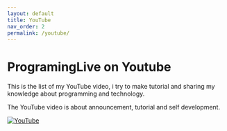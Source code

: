 ```yaml
---
layout: default
title: YouTube
nav_order: 2
permalink: /youtube/
---
```


# ProgramingLive on Youtube

This is the list of my YouTube video, i try to make tutorial and sharing my knowledge about programming and technology.

The YouTube video is about announcement, tutorial and self development.

<a href="https://www.youtube.com/@programinglive"><img src="https://img.shields.io/badge/YouTube-red?style=for-the-badge&logo=youtube&logoColor=white" alt="YouTube"></a>
